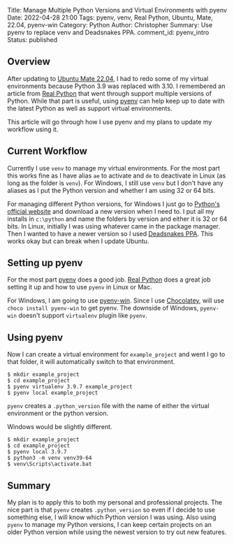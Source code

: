 Title: Manage Multiple Python Versions and Virtual Environments with pyenv
Date: 2022-04-28 21:00
Tags: pyenv, venv, Real Python, Ubuntu, Mate, 22.04, pyenv-win
Category: Python
Author: Christopher
Summary: Use pyenv to replace venv and Deadsnakes PPA.
comment_id: pyenv_intro
Status: published

## Overview

After updating to 
[Ubuntu Mate 22.04](https://ubuntu-mate.org/blog/ubuntu-mate-jammy-jellyfish-release-notes/),
I had to redo some of my virtual environments because Python 3.9 was replaced
with 3.10.
I remembered an article from 
[Real Python](https://realpython.com/intro-to-pyenv/#virtual-environments-and-pyenv)
that went through support multiple versions of Python.
While that part is useful, using [pyenv](https://github.com/pyenv/pyenv) can
help keep up to date with the latest Python as well as support virtual
environments.

This article will go through how I use pyenv and my plans to update my workflow
using it.

## Current Workflow

Currently I use `venv` to manage my virtual environments.
For the most part this works fine as I have alias `ae` to activate and `de` to
deactivate in Linux (as long as the folder is `venv`).
For Windows, I still use `venv` but I don't have any aliases as I put the
Python version and whether I am using 32 or 64 bits.

For managing different Python versions, for Windows I just go to 
[Python's official website](https://python.org) and download a new version when
I need to.
I put all my installs in `c:\python` and name the folders by version and either
it is 32 or 64 bits.
In Linux, initially I was using whatever came in the package manager.
Then I wanted to have a newer version so I used
[Deadsnakes PPA](https://launchpad.net/~deadsnakes/+archive/ubuntu/ppa).
This works okay but can break when I update Ubuntu.

## Setting up pyenv

For the most part [pyenv](https://github.com/pyenv/pyenv) does a good job.
[Real Python](https://realpython.com/intro-to-pyenv/#virtual-environments-and-pyenv)
does a great job setting it up and how to use `pyenv` in Linux or Mac.

For Windows, I am going to use
[pyenv-win](https://github.com/pyenv-win/pyenv-win).
Since I use [Chocolatey](https://chocolatey.org/), will use `choco install
pyenv-win` to get pyenv.
The downside of Windows, `pyenv-win` doesn't support `virtualenv` plugin like
`pyenv`.

## Using pyenv

Now I can create a virtual environment for `example_project` and went I go to
that folder, it will automatically switch to that environment.

    $ mkdir example_project
    $ cd example_project
    $ pyenv virtualenv 3.9.7 example_project
    $ pyenv local example_project

`pyenv` creates a `.python_version` file with the name of either the virtual
environment or the python version.

Windows would be slightly different.

    $ mkdir example_project
    $ cd example_project
    $ pyenv local 3.9.7
    $ python3 -m venv venv39-64
    $ venv\Scripts\activate.bat

## Summary

My plan is to apply this to both my personal and professional projects.
The nice part is that `pyenv` creates `.python_version` so even if I decide to
use something else, I will know which Python version I was using.
Also using `pyenv` to manage my Python versions, I can keep certain projects on
an older Python version while using the newest version to try out new features.


